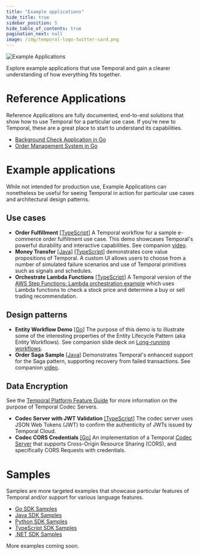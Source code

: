 ```yaml
---
title: "Example applications"
hide_title: true
sidebar_position: 5
hide_table_of_contents: true
pagination_next: null
image: /img/temporal-logo-twitter-card.png
---
```


![Example Applications](/img/banners/exampleapplications.png)

Explore example applications that use Temporal and gain a clearer understanding of how everything fits together.

# Reference Applications
Reference Applications are fully documented, end-to-end solutions that show how to use Temporal for a particular use case. If you're new to Temporal, these are a great place to start to understand its capabilities.

* [Background Check Application in Go](go/background-checks/index.md)
* [Order Management System in Go](https://github.com/temporalio/reference-app-orders-go)

# Example applications
While not intended for production use, Example Applications can nonetheless be useful for seeing Temporal in action for particular use cases and architectural design patterns.

## Use cases
* **Order Fulfillment** [[TypeScript]](https://github.com/temporal-sa/temporal-order-fulfill-demo) A Temporal workflow for a sample e-commerce order fulfillment use case. This demo showcases Temporal's powerful durability and interactive capabilities. See companion [video](https://www.youtube.com/watch?v=dNVmRfWsNkM).
* **Money Transfer** [[Java]](https://github.com/temporal-sa/temporal-money-transfer-java) [[TypeScript]](https://github.com/temporal-sa/temporal-money-transfer-typescript) demonstrates core value propositions of Temporal. A custom UI allows users to choose from a number of simulated failure scenarios and use of Temporal primitives such as signals and schedules.
* **Orchestrate Lambda Functions** [[TypeScript]](https://github.com/temporal-sa/temporal-orchestrate-lambda-functions) A Temporal version of the [AWS Step Functions: Lambda orchestration example](https://docs.aws.amazon.com/step-functions/latest/dg/sample-lambda-orchestration.html) which uses Lambda functions to check a stock price and determine a buy or sell trading recommendation.

## Design patterns
* **Entity Workflow Demo** [[Go]](https://github.com/temporal-sa/temporal-entity-lifecycle-go) The purpose of this demo is to illustrate some of the interesting properties of the Entity Lifecycle Pattern (aka Entity Workflows). See companion slide deck on [Long-running workflows](https://docs.google.com/presentation/d/1A2dz4lFiIFz4c_7QlOpahbvesbBY8Y6y65zRrkVgqYE/edit?usp=sharing).
* **Order Saga Sample** [[Java]](https://github.com/temporal-sa/temporal-order-saga) Demonstrates Temporal's enhanced support for the Saga pattern, supporting recovery from failed transactions. See companion [video](https://www.youtube.com/watch?v=uHDQMfOMFD4).

## Data Encryption
See the [Temporal Platform Feature Guide](https://docs.temporal.io/production-deployment/data-encryption) for more information on the purpose of Temporal Codec Servers.
* **Codec Server with JWT Validation** [[TypeScript]](https://github.com/temporal-sa/temporal-codec-server) The codec server uses JSON Web Tokens (JWT) to confirm the authenticity of JWTs issued by Temporal Cloud.
* **Codec CORS Credentials** [[Go]](https://github.com/temporal-sa/codec-cors-credentials) An implementation of a Temporal [Codec Server](https://docs.temporal.io/dataconversion#codec-server) that supports Cross-Origin Resource Sharing (CORS), and specifically CORS Requests with credentials.

# Samples
Samples are more targeted examples that showcase particular features of Temporal and/or support for various language features.

* [Go SDK Samples](https://github.com/temporalio/samples-go)
* [Java SDK Samples](https://github.com/temporalio/samples-java)
* [Python SDK Samples](https://github.com/temporalio/samples-python)
* [TypeScript SDK Samples](https://github.com/temporalio/samples-typescript)
* [.NET SDK Samples](https://github.com/temporalio/samples-dotnet)

More examples coming soon.
